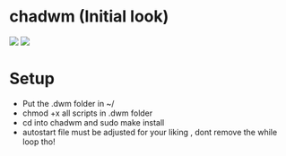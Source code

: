 # chadwm (Initial look)

<img src="https://github.com/siduck76/chadwm/blob/main/screenshots/initial_look.png">
<img src="https://github.com/siduck76/chadwm/blob/main/screenshots/col_layout.png">

# Setup 

- Put the .dwm folder in ~/
- chmod +x all scripts in .dwm folder
- cd into chadwm and sudo make install
- autostart file must be adjusted for your liking , dont remove the while loop tho!
